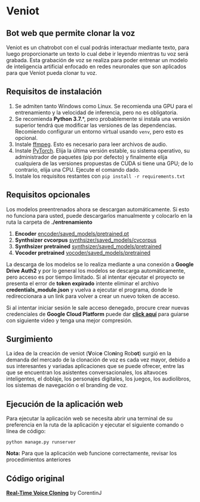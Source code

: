 # **Veniot**

## **Bot web que permite clonar la voz**

Veniot es un chatrobot con el cual podrás interactuar mediante texto, para luego proporcionarte un texto lo cual debe ir leyendo mientras tu voz será grabada. Esta grabación de voz se realiza para poder entrenar un modelo de inteligencia artificial enfocado en redes neuronales que son aplicados para que Veniot pueda clonar tu voz.

## **Requisitos de instalación**

1. Se admiten tanto Windows como Linux. Se recomienda una GPU para el entrenamiento y la velocidad de inferencia, pero no es obligatoria.
2. Se recomienda **Python 3.7.***, pero probablemente si instala una versión superior tendrá que modificar las versiones de las dependencias. Recomiendo configurar un entorno virtual usando `venv`, pero esto es opcional.
3. Instale [ffmpeg](https://ffmpeg.org/download.html#get-packages). Esto es necesario para leer archivos de audio.
4. Instale [PyTorch](https://pytorch.org/get-started/locally/). Elija la última versión estable, su sistema operativo, su administrador de paquetes (pip por defecto) y finalmente elija cualquiera de las versiones propuestas de CUDA si tiene una GPU; de lo contrario, elija una CPU. Ejecute el comando dado.
5. Instale los requisitos restantes con `pip install -r requirements.txt`

## **Requisitos opcionales**

Los modelos preentrenados ahora se descargan automáticamente. Si esto no funciona para usted, puede descargarlos manualmente y colocarlo en la ruta la carpeta de **./entrenamiento**

1. **Encoder** [encoder/saved_models/pretrained.pt](https://drive.google.com/file/d/1SqKizB5AuPm5e_JUcZUrlEqjfzYjDhMu/view?usp=sharing)
2. **Synthsizer cvcorpus** [synthsizer/saved_models/cvcorpus](https://drive.google.com/drive/folders/1Arxft7xy1WnkCCLGJ5zV4XSsLuYYKNnN?usp=sharing)
3. **Synthsizer pretrained** [synthsizer/saved_models/pretrained](https://drive.google.com/drive/folders/1usXB391J0hHwuQYJkhPapMSwH-Wt-krn?usp=sharing)
4. **Vocoder pretrained** [vocoder/saved_models/pretrained](https://drive.google.com/drive/folders/1pj_l-j4yht9x9txz2arqajuPKHUucGsG?usp=sharing)

La descarga de los modelos se lo realiza mediante a una conexión a **Google Drive Auth2** y por lo general los modelos se descarga automáticamente, pero acceso es por tiempo limitado. Si al intentar ejecutar el proyecto se presenta el error de **token expirado** intente eliminar el archivo **credentials_module.json** y vuelva a ejecutar el programa, donde le redireccionara a un link para volver a crear un nuevo token de acceso.

Si al intentar iniciar sesión le sale acceso denegado, procure crear nuevas credenciales de **Google Cloud Platform** puede dar [**click aquí**](https://youtu.be/ZI4XjwbpEwU) para guiarse con siguiente video y tenga una mejor compresión.

## **Surgimiento**

La idea de la creación de veniot (**V**oic**e** Clo**ni**ng Rob**ot**) surgió en la demanda del mercado de la clonación de voz es cada vez mayor, debido a sus interesantes y variadas aplicaciones que se puede ofrecer, entre las que se encuentran los asistentes conversacionales, los altavoces inteligentes, el doblaje, los personajes digitales, los juegos, los audiolibros, los sistemas de navegación o el branding de voz.

## **Ejecución de la aplicación web**

Para ejecutar la aplicación web se necesita abrir una terminal de su preferencia en la ruta de la aplicación y ejecutar el siguiente comando o línea de código:

    python manage.py runserver

**Nota:** Para que la aplicación web funcione correctamente, revisar los procedimientos anteriores

## **Código original**

[**Real-Time Voice Cloning**](https://github.com/CorentinJ/Real-Time-Voice-Cloning) by CorentinJ
